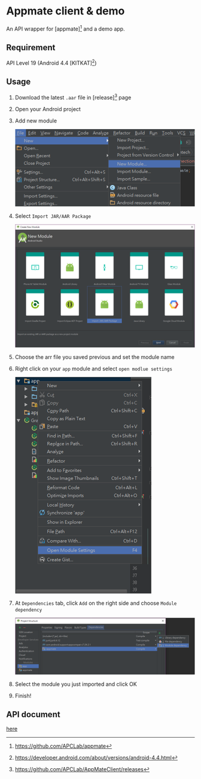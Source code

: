 [^kitkat]: https://developer.android.com/about/versions/android-4.4.html
[^1]: https://github.com/APCLab/appmate
[^2]: https://github.com/APCLab/AppMateClient/releases
# Appmate client & demo

An API wrapper for [appmate][^1] and a demo app.

## Requirement

API Level 19 (Android 4.4 [KITKAT][^kitkat])

## Usage

1. Download the latest `.aar` file in [release][^2] page
2. Open your Android project
3. Add new module

    ![add new module](./readme_img/new_module.png)

4. Select `Import JAR/AAR Package`

    ![import aar](./readme_img/import_aar.png)

5. Choose the arr file you saved previous and set the module name
6. Right click on your `app` module and select `open modlue settings`

    ![open module setting](./readme_img/open_msetting.png)

7. At `Dependencies` tab, click `Add` on the right side and choose `Module dependency`

    ![add dependency](./readme_img/add_dependency.png)

8. Select the module you just imported and click OK
9. Finish!

## API document

[here](https://apclab.github.io/AppMateClient/)
